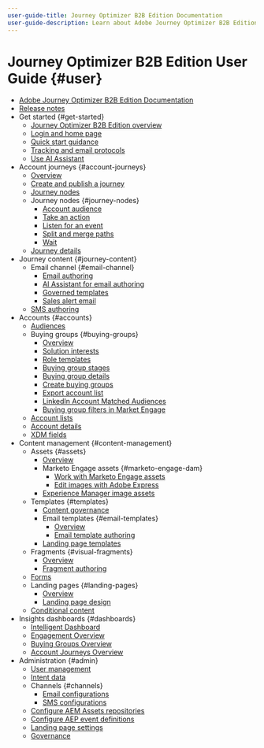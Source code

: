 ```yaml
---
user-guide-title: Journey Optimizer B2B Edition Documentation
user-guide-description: Learn about Adobe Journey Optimizer B2B Edition and how you can use it orchestrate account and buying group journeys using built-in generative AI and industry-leading automation.
---
```


# Journey Optimizer B2B Edition User Guide {#user}

+ [Adobe Journey Optimizer B2B Edition Documentation](guide-overview.md)
+ [Release notes](./release-notes/release-notes.md)
+ Get started {#get-started}
    + [Journey Optimizer B2B Edition overview](about-journey-optimizer-b2b-edition.md)
    + [Login and home page](home-page.md)
    + [Quick start guidance](./start/get-started.md)
    + [Tracking and email protocols](./start/email-protocols.md)
    + [Use AI Assistant](./start/ai-assistant.md)
+ Account journeys {#account-journeys}
    + [Overview](./journeys/journey-overview.md)
    + [Create and publish a journey](./journeys/create-publish-journey.md)
    + [Journey nodes](./journeys/journey-nodes.md)
    + Journey nodes {#journey-nodes}
       + [Account audience](./journeys/account-audience-nodes.md)
       + [Take an action](./journeys/action-nodes.md)
       + [Listen for an event](./journeys/listen-for-event-nodes.md)
       + [Split and merge paths](./journeys/split-merge-paths-nodes.md)
       + [Wait](./journeys/wait-nodes.md)
    + [Journey details](./journeys/journey-details.md)
+ Journey content {#journey-content}
    + Email channel {#email-channel}
       + [Email authoring](./content/email-authoring.md)
       + [AI Assistant for email authoring](./content/ai-assistant-emails.md)
       + [Governed templates](./content/email-authoring-governance.md)
       + [Sales alert email](./content/sales-alert-email.md)
    + [SMS authoring](./content/sms-authoring.md)
+ Accounts {#accounts}
    + [Audiences](./audiences/account-audience-overview.md)
    + Buying groups {#buying-groups}
       + [Overview](./buying-groups/buying-groups-overview.md)
       + [Solution interests](./buying-groups/solution-interests.md)
       + [Role templates](./buying-groups/buying-groups-role-templates.md)
       + [Buying group stages](./buying-groups/buying-group-stages.md)
       + [Buying group details](./buying-groups/buying-group-details.md)
       + [Create buying groups](./buying-groups/buying-groups-create.md)
       + [Export account list](./audiences/account-list-export.md)
       + [LinkedIn Account Matched Audiences](./data/linkedin-account-matched-audiences.md)
       + [Buying group filters in Market Engage](./buying-groups/marketo-engage-smart-list-buying-group-filters.md)
    + [Account lists](./accounts/account-lists.md)
    + [Account details](./accounts/account-details.md)
    + [XDM fields](./data/field-mapping.md)
+ Content management {#content-management}
   + Assets {#assets}
      + [Overview](./content/assets-overview.md)
      + Marketo Engage assets {#marketo-engage-dam}
        + [Work with Marketo Engage assets](./content/marketo-engage-design-studio.md)
        + [Edit images with Adobe Express](./content/image-edit-adobe-express.md)
      + [Experience Manager image assets](./content/aem-assets.md)
   + Templates {#templates}
      + [Content governance](./content/template-content-governance.md)
      + Email templates {#email-templates}
        + [Overview](./content/email-templates.md)
        + [Email template authoring](./content/email-template-authoring.md)
      + [Landing page templates](./content/landing-page-templates.md)
   + Fragments {#visual-fragments}
      + [Overview](./content/fragments.md)
      + [Fragment authoring](./content/fragment-authoring.md)
   + [Forms](./content/forms.md)
   + Landing pages {#landing-pages}
        + [Overview](./content/landing-pages.md)       
        + [Landing page design](./content/landing-page-design.md)
   + [Conditional content](./content/conditional-content.md)
+ Insights dashboards {#dashboards}
    + [Intelligent Dashboard](./dashboards/intelligent-dashboard.md)
    + [Engagement Overview](./dashboards/engagement-dashboard.md)
    + [Buying Groups Overview](./dashboards/buying-groups-dashboard.md)
    + [Account Journeys Overview](./dashboards/journeys-dashboard.md)
+ Administration {#admin}
    + [User management](./admin/user-management.md)
    + [Intent data](./admin/intent-data.md)
    + Channels {#channels}
       + [Email configurations](./admin/configure-channels-emails.md)
       + [SMS configurations](./admin/configure-channels-sms.md)
    + [Configure AEM Assets repositories](./admin/configure-aem-repositories.md)
    + [Configure AEP event definitions](./admin/configure-aep-events.md)
    + [Landing page settings](./admin/landing-page-settings.md)
    + [Governance](./admin/governance.md)
